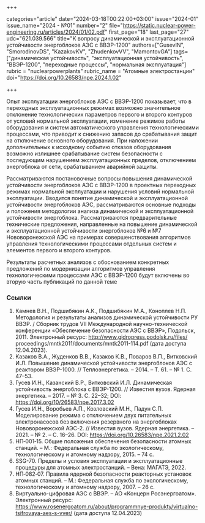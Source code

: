 +++

categories="article"
date="2024-03-18T00:22:00+03:00"
issue="2024-01"
issue_name="2024 - №01"
number="2"
file="https://static.nuclear-power-engineering.ru/articles/2024/01/02.pdf"
first_page="18"
last_page="27"
udc="621.039.566"
title="К вопросу динамической и эксплуатационной устойчивости энергоблоков АЭС с ВВЭР-1200"
authors=["GusevIN", "SmorodinovDS", "KazakovKV", "ZhudenkovVV", "MamontovGA"]
tags=["динамическая устойчивость", "эксплуатационная устойчивость", "ВВЭР-1200", "переходные процессы", "нормальная эксплуатация"]
rubric = "nuclearpowerplants"
rubric_name = "Aтомные электростанции"
doi="https://doi.org/10.26583/npe.2024.1.02"

+++

Опыт эксплуатации энергоблоков АЭС с ВВЭР-1200 показывает, что в переходных эксплуатационных режимах возможно значительное отклонение технологических параметров первого и второго контуров от условий нормальной эксплуатации, изменение режимов работы оборудования и систем автоматического управления технологическими процессами, что приводит к снижению запасов до срабатывания защит на отключение основного оборудования. При наложении дополнительных к исходному событию отказов оборудования возможно излишнее срабатывание систем безопасности с последующим нарушением эксплуатационных пределов, отключением энергоблока от сети, срабатыванием аварийной защиты. 

Рассматриваются постановочные вопросы повышения динамической устойчивости энергоблоков АЭС с ВВЭР-1200 в проектных переходных режимах нормальной эксплуатации и нарушения условий нормальной эксплуатации. Вводится понятие динамической и эксплуатационной устойчивости энергоблоков АЭС, рассматриваются основные подходы и положения методологии анализа динамической и эксплуатационной устойчивости энергоблока. Рассматриваются предварительные технические предложения, направленные на повышение динамической и эксплуатационной устойчивости энергоблоков №6 и №7 Нововоронежской АЭС на примерах совершенствования алгоритмов управления технологическими процессами отдельных систем и элементов первого и второго контуров.

Результаты расчетных анализов с обоснованием конкретных предложений по модернизации алгоритмов управления технологическими процессами АЭС с ВВЭР-1200 будут включены во вторую часть публикаций по данной теме

### Ссылки

1. Камнев В.Н., Подшибякин А.К., Подшибякин М.А., Коноплев Н.П. Методология и результаты анализов динамической устойчивости РУ ВВЭР. / Сборник трудов VII Международной научно-технической конференции «Обеспечение безопасности АЭС с ВВЭР», Подольск, 2011. Электронный ресурс: http://www.gidropress.podolsk.ru/files/ proceedings/mntk2011/documents/mntk2011-114.pdf (дата доступа 12.04.2023).
2. Казаков В.А., Жуденков В.В., Казаков К.В., Поваров В.П., Витковский И.Л. Повышение динамической устойчивости энергоблоков АЭС с реактором ВВЭР-1000. // Теплоэнергетика. – 2014. – Т. 61. – № 1. С. 47–53.
3. Гусев И.Н., Казанский В.Р., Витковский И.Л. Динамическая устойчивость энергоблока с ВВЭР-1200. // Известия вузов. Ядерная энергетика. – 2017. – № 3. С. 22–32; DOI: https://doi.org/10/26583/npe.2017.3.02
4. Гусев И.Н., Воробьев А.П., Козловский М.Н., Падун С.П. Моделирование режима с отключением двух питательных электронасосов без включения резервного на энергоблоках Нововоронежской АЭС-2. // Известия вузов. Ядерная энергетика. – 2021. – № 2. – С. 16–26. DOI: https://doi.org/10.26583/npe.2021.2.02
5. НП‑001‑15. Общие положения обеспечения безопасности атомных станций. – М.: Федеральная служба по экологическому, технологическому и атомному надзору, 2015. – 74 с.
6. SSG-70. Пределы и условия эксплуатации и эксплуатационные процедуры для атомных электростанций. – Вена: МАГАТЭ, 2022.
7. НП‑082‑07. Правила ядерной безопасности реакторных установок атомных станций. – М.: Федеральная служба по экологическому, технологическому и атомному надзору, 2007. – 26 с.
8. Виртуально-цифровая АЭС с ВВЭР. – АО «Концерн Росэнергоатом». Электронный ресурс: https://www.rosenergoatom.ru/about/programmnye-produkty/virtualno-tsifrovaya-aes-s-vver/ (дата доступа 12.04.2023)